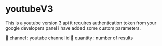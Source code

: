# youtubeV3
This is a youtube version 3 api it requires authentication token from your google developers panel i have added some custom parameters.

🔴 channel : youtube channel id
🔴 quantity : number of results

